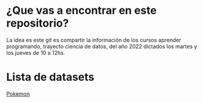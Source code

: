 # ¿Que vas a encontrar en este repositorio?

La idea es este git es compartir la información de los cursos aprender programando, trayecto ciencia de datos, del año 2022 dictados los martes y los jueves de 10 a 12hs.


# Lista de datasets

<a href="https://downgit.github.io/#/home?url=https://github.com/IonatanPerez/AprenderProgramando_cursos_2022/blob/main/Notebooks/Ejemplos%20y%20actividades/datasets/pokemon.csv" target="_blank">Pokemon</a>
